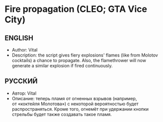 # Fire propagation (CLEO; GTA Vice City)

## ENGLISH
* Author: Vital
* Description: the script gives fiery explosions' flames (like from Molotov cocktails) a chance to propagate. Also, the flamethrower will now generate a similar explosion if fired continuously.

## РУССКИЙ
* Автор: Vital
* Описание: теперь пламя от огненных взрывов (например, от «коктейля Молотова») с некоторой вероятностью будет распространяться. Кроме того, огнемёт при удержании кнопки стрельбы будет также создавать такое пламя.